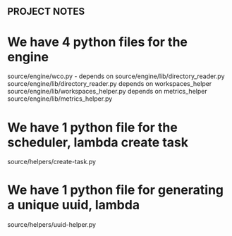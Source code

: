 PROJECT NOTES
-------------
# We have 4 python files for the engine

source/engine/wco.py - depends on source/engine/lib/directory_reader.py
source/engine/lib/directory_reader.py depends on workspaces_helper
source/engine/lib/workspaces_helper.py depends on metrics_helper
source/engine/lib/metrics_helper.py

# We have 1 python file for the scheduler, lambda create task

source/helpers/create-task.py

# We have 1 python file for generating a unique uuid, lambda

source/helpers/uuid-helper.py
